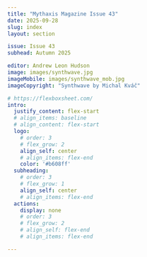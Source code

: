```yaml
---
title: "Mythaxis Magazine Issue 43"
date: 2025-09-28
slug: index
layout: section

issue: Issue 43
subhead: Autumn 2025

editor: Andrew Leon Hudson
image: images/synthwave.jpg
imageMobile: images/synthwave_mob.jpg
imageCopyright: "Synthwave by Michal Kváč"

# https://flexboxsheet.com/
intro:
  justify_content: flex-start
  # align_items: baseline
  # align_content: flex-start
  logo:
    # order: 3
    # flex_grow: 2
    align_self: center
    # align_items: flex-end
    color: '#b608ff'
  subheading:
    # order: 3
    # flex_grow: 1
    align_self: center
    # align_items: flex-end
  actions:
    display: none
    # order: 3
    # flex_grow: 2
    # align_self: flex-end
    # align_items: flex-end

---
```


